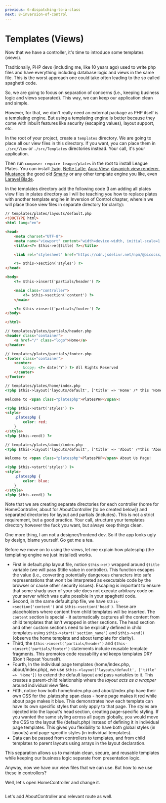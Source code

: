```yaml
---
previous: 6-dispatching-to-a-class
next: 8-inversion-of-control
---
```


# Templates (Views)

Now that we have a controller, it's time to introduce some templates (views).

Traditionally, PHP devs (including me, like 10 years ago) used to write php files and have everything including database logic and views in the same file. This is the worst approach one could take often leading to the so called spaghetti code.

So, we are going to focus on separation of concerns (i.e., keeping business logic and views separated). This way, we can keep our application clean and simple.

However, for that, we don't really need an external package as PHP itself is a templating engine. But using a templating engine is better because they come with inbuilt features like security (escaping values), layout support, etc.

In the root of your project, create a `templates` directory. We are going to place all our view files in this directory. If you want, you can place them in `./src/View` or `./src/Templates` directories instead. Your call, it's your application.

Then run `composer require league/plates` in the root to install League Plates. You can install [Twig](https://twig.symfony.com/), [Nette Latte](https://latte.nette.org/), [Aura View](https://github.com/auraphp/Aura.View), [davanich view renderer](https://github.com/devanych/view-renderer), [Mustance](https://github.com/bobthecow/mustache.php) the good old [Smarty](https://www.smarty.net/) or any other template engine you like, even [Laravel Blade](https://github.com/jenssegers/blade).

In the templates directory add the following code (I am adding all plates view files in plates directory as I will be teaching you how to replace plates with another template engine in Inversion of Control chapter, wherein we will place those view files in separate directory for clarity):

```html
// templates/plates/layouts/default.php
<!DOCTYPE html>
<html lang="en">

<head>
    <meta charset="UTF-8">
    <meta name="viewport" content="width=device-width, initial-scale=1.0">
    <title><?= $this->e($title) ?></title>

    <link rel="stylesheet" href="https://cdn.jsdelivr.net/npm/@picocss/pico@2/css/pico.red.min.css">

    <?= $this->section('styles') ?>
</head>

<body>
    <?= $this->insert('partials/header') ?>

    <main class="controller">
        <?= $this->section('content') ?>
    </main>

    <?= $this->insert('partials/footer') ?>
</body>

</html>

// templates/plates/partials/header.php
<header class="container">
    <a href="/" class="logo">Home</a>
</header>

// templates/plates/partials/footer.php
<footer class="container">
    <center>
        &copy; <?= date('Y') ?> All Rights Reserved
    </center>
</footer>

// templates/plates/home/index.php
<?php $this->layout('layouts/default', ['title' => 'Home' /* this 'Home' is to be replaced with  a variable passed by our controller*/]) ?>

Welcome to <span class="platesphp">PlatesPHP</span>!

<?php $this->start('styles') ?>
<style>
    .platesphp {
        color: red;
    }
</style>
<?php $this->end() ?>

// templates/plates/about/index.php
<?php $this->layout('layouts/default', ['title' => 'About' /*this 'About' is to be replaced with  a variable passed by our controller*/]) ?>

Welcome to <span class="platesphp">PlatesPHP</span> About Us Page!

<?php $this->start('styles') ?>
<style>
    .platesphp {
        color: blue;
    }
</style>
<?php $this->end() ?>

```

Note that we are creating separate directories for each controller (home for HomeController, about for AboutController [to be created below]) and separated directories for layout and partials (includes). This is not a strict requirement, but a good practice. Your call, structure your templates directory however the fuck you want, but always keep things clean.

One more thing, I am not a designer/frontend dev. So if the app looks ugly by design, blame yourself. Go get me a tea.

Before we move on to using the views, let me explain how platesphp (the templating engine we just installed) works.

- First in default.php layout file, notice `$this->e()` wrapped around `$title` variable (we will pass $title value in controller). This function escapes the value (i.e., converting potentially dangerous characters into safe representations that won't be interpreted as executable code by the browser or cause other security issues). Escaping is important to ensure that some shady user of your site does not execute arbitrary code on your server which was quite possible in your spaghetti code.
- Second, in the same default.php file, we have `$this->section('content')` and `$this->section('head')`. These are placeholders where content from child templates will be inserted. The `content` section is special - it automatically captures all the content from child templates that isn't wrapped in other sections. The head section and other custom sections need to be explicitly defined in child templates using `$this->start('section_name')` and `$this->end()` {observe the home template and about template for clarity}.
- Third, the `$this->insert('partials/header')` and `$this->insert('partials/footer')` statements include reusable template fragments. This promotes code reusability and keeps templates DRY (Don't Repeat Yourself).
- Fourth, In the individual page templates (home/index.php, about/index.php), we use `$this->layout('layouts/default', ['title' => 'Home'])` to extend the default layout and pass variables to it. This creates a parent-child relationship where the *layout acts as a wrapper* around individual view files.
- Fifth, notice how both home/index.php and about/index.php have their own CSS for the .platesphp span class - home page makes it red while about page makes it blue. This demonstrates how each template can have its own specific styles that only apply to that page. The styles are injected into the layout's head section, creating page-specific styling. If you wanted the same styling across all pages globally, you would move the CSS to the layout file (default.php) instead of defining it in individual page templates. This gives you flexibility to have both global styles (in layouts) and page-specific styles (in individual templates).
- Data can be passed from controllers to templates, and from child templates to parent layouts using arrays in the layout declaration.

This separation allows us to maintain clean, secure, and reusable templates while keeping our business logic separate from presentation logic.

Anyway, now we have our view files that we can use. But how to we use these in controllers?

Well, let's open HomeController and change it.

```php
```

Let's add AboutController and relevant route as well.

```php
```

